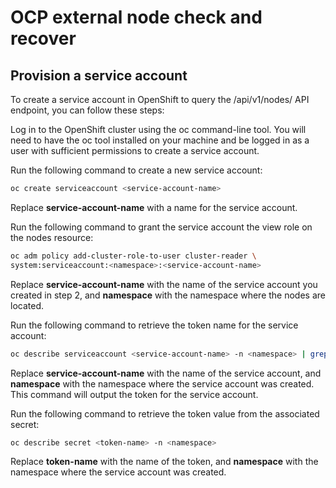 # OCP external node check and recover

## Provision a service account

To create a service account in OpenShift to query the /api/v1/nodes/ API endpoint, you can follow these steps:

Log in to the OpenShift cluster using the oc command-line tool. You will need to have the oc tool installed on your machine and be logged in as a user with sufficient permissions to create a service account.

Run the following command to create a new service account:

```bash
oc create serviceaccount <service-account-name>
```

Replace **service-account-name** with a name for the service account.

Run the following command to grant the service account the view role on the nodes resource:

```bash
oc adm policy add-cluster-role-to-user cluster-reader \
system:serviceaccount:<namespace>:<service-account-name>
```

Replace **service-account-name** with the name of the service account you created in step 2, and **namespace** with the namespace where the nodes are located.

Run the following command to retrieve the token name for the service account:

```bash
oc describe serviceaccount <service-account-name> -n <namespace> | grep Tokens | awk '{print $2}'
```

Replace **service-account-name** with the name of the service account, and **namespace** with the namespace where the service account was created. This command will output the token for the service account.

Run the following command to retrieve the token value from the associated secret:

```bash
oc describe secret <token-name> -n <namespace>
```

Replace **token-name** with the name of the token, and **namespace** with the namespace where the service account was created.